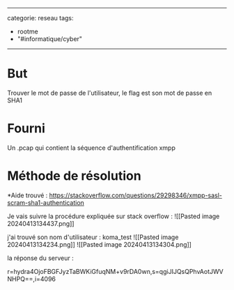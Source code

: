<script src="../../../js/password-protect.js"></script>

---
categorie: reseau
tags:
  - rootme
  - "#informatique/cyber"
---
# But
Trouver le mot de passe de l'utilisateur, le flag est son mot de passe en SHA1
# Fourni

Un .pcap qui contient la séquence d'authentification xmpp

# Méthode de résolution
*Aide trouvé  : https://stackoverflow.com/questions/29298346/xmpp-sasl-scram-sha1-authentication
	
Je vais suivre la procédure expliquée sur stack overflow :
![[Pasted image 20240413134437.png]]



j'ai trouvé son nom d'utilisateur : 
koma_test
![[Pasted image 20240413134234.png]]
![[Pasted image 20240413134304.png]]

la réponse du serveur : 

r=hydra4OjoFBGFJyzTaBWKiGfuqNM+v9rDA0wn,s=qgiJIJQsQPhvAotJWVNHPQ==,i=4096


	